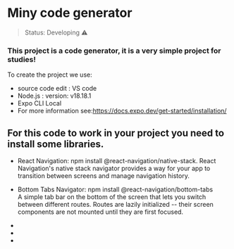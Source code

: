 <h1> Miny code generator  </h1>

> Status: Developing ⚠️

### This project is a code generator, it is a very simple project for studies!

To create the project we use:

+ source code edit : VS code
+ Node.js : version: v18.18.1
+ Expo CLI Local
+ For more information see:https://docs.expo.dev/get-started/installation/

## For this code to work in your project you need to install some libraries.

+ React Navigation: npm install @react-navigation/native-stack.
React Navigation's native stack navigator provides a way for your app to transition between screens and manage navigation history. 

+ Bottom Tabs Navigator: npm install @react-navigation/bottom-tabs  
A simple tab bar on the bottom of the screen that lets you switch between different routes. Routes are lazily initialized -- their screen components are not mounted until they are first focused.

+
+
+


